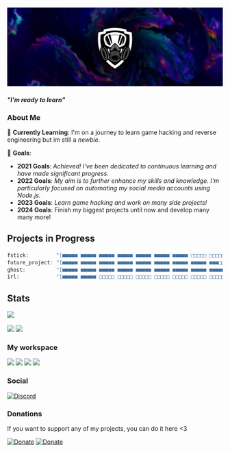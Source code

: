 [![imxnoobx](./nubsisito-alargao.png)](https://imxnoobx.com) 


#### *"I'm ready to learn"*

### About Me

🌱 **Currently Learning**: I'm on a journey to learn game hacking and reverse engineering but im still a *newbie*.

🚀 **Goals**:

- **2021 Goals**: *Achieved! I've been dedicated to continuous learning and have made significant progress.*
- **2022 Goals**: *My aim is to further enhance my skills and knowledge. I'm particularly focused on automating my social media accounts using Node.js.*
- **2023 Goals**: *Learn game hacking and work on many side projects!*
- **2024 Goals**: Finish my biggest projects until now and develop many many more!

## Projects in Progress
```js
fstick:         "[■■■■■ ■■■■■ ■■■■■ ■■■■■ ■■■■■ ■■■■■ ■■■■■ □□□□□ □□□□□ □□□□□] 70%"
future_project: "[■■■■■ ■■■■■ ■■■■■ ■■■■■ ■■■■■ ■■■■■ ■■■■■ ■■■■■ ■■■□□ □□□□□] 85%"
ghost:          "[■■■■■ ■■■■■ ■■■■■ ■■■■■ ■■■■■ ■■■■■ ■■■■■ ■■■■■ ■■■■■ □□□□□] 90%"
irl:            "[■■■■■ ■■■■■ □□□□□ □□□□□ □□□□□ □□□□□ □□□□□ □□□□□ □□□□□ □□□□□] 20%"
```

## Stats
![](https://komarev.com/ghpvc/?username=IMXNOOBX&color=red&style=for-the-badge)

[![](https://github-readme-stats.vercel.app/api?username=IMXNOOBX&show_icons=true&show_icons=true&title_color=7433FF&icon_color=bb2acf&text_color=b3b3ff&bg_color=0,000000,130F40&hide_border=true)]()
[![](https://github-readme-stats.vercel.app/api/top-langs/?username=IMXNOOBX&title_color=7433FF&icon_color=bb2acf&text_color=b3b3ff&bg_color=0,000000,130F40&hide_border=true&layout=compact&hide=batchfile,c#)]()

### My workspace

![](https://img.shields.io/badge/-Visual%20Studio%20Code-000?style=for-the-badge&logo=Visual%20Studio%20Code&logoColor=white)
![](https://img.shields.io/badge/-Visual%20Studio-000?style=for-the-badge&logo=Visual%20Studio&logoColor=purple)
![](https://img.shields.io/badge/Intellij%20Idea-000?logo=intellij-idea&style=for-the-badge)
![](https://img.shields.io/badge/Github-000?logo=github&style=for-the-badge)

### Social
[![Discord](https://discord.c99.nl/widget/theme-4/652969127756955658.png)](https://discord.com/channels/@me/652969127756955658)

### Donations

If you want to support any of my projects, you can do it here <3

[![Donate](https://img.shields.io/badge/PayPal-00457C?style=for-the-badge&logo=paypal&logoColor=white)](https://paypal.me/itsxnoobx) [![Donate](https://img.shields.io/badge/Buy_Me_A_Coffee-FFDD00?style=for-the-badge&logo=buy-me-a-coffee&logoColor=black)](https://ko-fi.com/imxnoobx)
